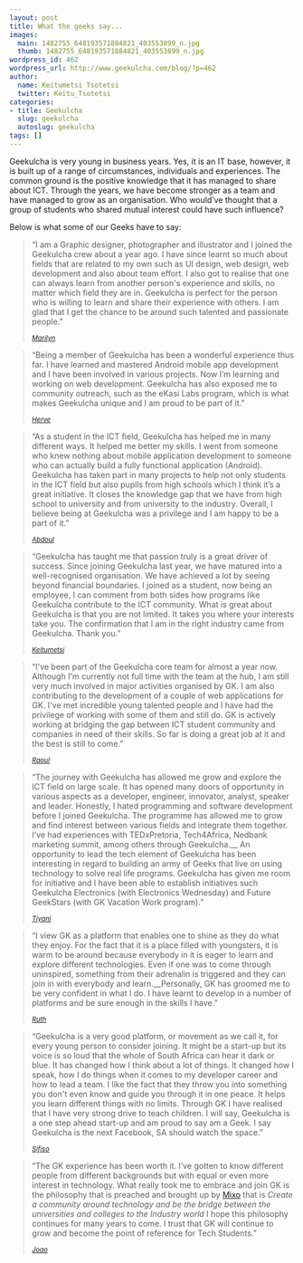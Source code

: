 ```yaml
---
layout: post
title: What the geeks say...
images:
  main: 1482755_648193571884821_403553899_n.jpg
  thumb: 1482755_648193571884821_403553899_n.jpg
wordpress_id: 462
wordpress_url: http://www.geekulcha.com/blog/?p=462
author:
  name: Keitumetsi Tsotetsi
  twitter: Keitu_Tsotetsi
categories:
- title: Geekulcha
  slug: geekulcha
  autoslug: geekulcha
tags: []
---
```

Geekulcha is very young in business years. Yes, it is an IT base, however, it is built up of a range of circumstances, individuals and experiences. The common ground is the positive knowledge that it has managed to share about ICT. Through the years, we have become stronger as a team and have managed to grow as an organisation. Who would’ve thought that a group of students who shared mutual interest could have such influence?

 Below is what some of our Geeks have to say:

<blockquote>
  <p>“I am a Graphic designer, photographer and illustrator and I joined the Geekulcha crew about a year ago. I have since learnt so much about fields that are related to my own such as UI design, web design, web development and also about team effort. I also got to realise that one can always learn from another person's experience and skills, no matter which field they are in. Geekulcha is perfect for the person who is willing to learn and share their experience with others. I am glad that I get the chance to be around such talented and passionate people.”</p>
  <small><em><a href="https://www.behance.net/Merry_Lyne">Marilyn</a></em></small>
</blockquote>

<blockquote class="hero text-right">
  <p>“Being a member of Geekulcha has been a wonderful experience thus far. I have learned and mastered Android mobile app development and I have been involved in various projects. Now I’m learning and working on web development. Geekulcha has also exposed me to community outreach, such as the eKasi Labs program, which is what makes Geekulcha unique and I am proud to be part of it.”</p>
  <small><em><a href="https://twitter.com/Hervinho_243">Herve</a></em></small>
</blockquote>

<blockquote>
  <p>“As a student in the ICT field, Geekulcha has helped me in many different ways. It helped me better my skills. I went from someone who knew nothing about mobile application development to someone who can actually build a fully functional application (Android). Geekulcha has taken part in many projects to help not only students in the ICT field but also pupils from high schools which I think it’s a great initiative. It closes the knowledge gap that we have from high school to university and from university to the industry. Overall, I believe being at Geekulcha was a privilege and I am happy to be a part of it.”</p>
  <small><em><a href="https://twitter.com/king_karime">Abdoul</a></em></small>
</blockquote>

<blockquote class="hero text-right">
  <p>“Geekulcha has taught me that passion truly is a great driver of success. Since joining Geekulcha last year, we have matured into a well-recognised organisation. We have achieved a lot by seeing beyond financial boundaries. I joined as a student, now being an employee, I can comment from both sides how programs like Geekulcha contribute to the ICT community. What is great about Geekulcha is that you are not limited. It takes you where your interests take you. The confirmation that I am in the right industry came from Geekulcha. Thank you.”</p>
  <small><em><a href="https://twitter.com/Keitu_Tsotetsi">Keitumetsi</a></em></small>
</blockquote>

<blockquote>
  <p>“I've been part of the Geekulcha core team for almost a year now. Although I'm currently not full time with the team at the hub, I am still very much involved in major activities organised by GK. I am also contributing to the development of a couple of web applications for GK. I've met incredible young talented people and I have had the privilege of working with some of them and still do. GK is actively working at bridging the gap between ICT student community and companies in need of their skills. So far is doing a great job at it and the best is still to come.”</p>
  <small><em><a href="https://twitter.com/diraulo">Raoul</a></em></small>
</blockquote>

<blockquote class="hero text-right">
  <p>“The journey with Geekulcha has allowed me grow and explore the ICT field on large scale. It has opened many doors of opportunity in various aspects as a developer, engineer, innovator, analyst, speaker and leader. Honestly, I hated programming and software development before I joined Geekulcha. The programme has allowed me to grow and find interest between various fields and integrate them together. I’ve had experiences with TEDxPretoria, Tech4Africa, Nedbank marketing summit, among others through Geekulcha.__ An opportunity to lead the tech element of Geekulcha has been interesting in regard to building an army of Geeks that live on using technology to solve real life programs. Geekulcha has given me room for initiative and I have been able to establish initiatives such Geekulcha Electronics (with Electronics Wednesday) and Future GeekStars (with GK Vacation Work program).”</p>
  <small><em><a href="https://twitter.com/TiyaniTee">Tiyani</a></em></small>
</blockquote>

<blockquote>
  <p>“I view GK as a platform that enables one to shine as they do what they enjoy. For the fact that it is a place filled with youngsters, it is warm to be around because everybody in it is eager to learn and explore different technologies. Even if one was to come through uninspired, something from their adrenalin is triggered and they can join in with everybody and learn.__Personally, GK has groomed me to be very confident in what I do. I have learnt to develop in a number of platforms and be sure enough in the skills I have.”</p>
  <small><em><a href="https://twitter.com/HlullyR">Ruth</a></em></small>
</blockquote>

<blockquote class="hero text-right">
  <p>“Geekulcha is a very good platform, or movement as we call it, for every young person to consider joining. It might be a start-up but its voice is so loud that the whole of South Africa can hear it dark or blue. It has changed how I think about a lot of things. It changed how I speak, how I do things when it comes to my developer career and how to lead a team. I like the fact that they throw you into something you don't even know and guide you through it in one peace. It helps you learn different things with no limits. Through GK I have realised that I have very strong drive to teach children. I will say, Geekulcha is a one step ahead start-up and am proud to say am a Geek. I say Geekulcha is the next Facebook, SA should watch the space.”</p>
  <small><em><a href="https://twitter.com/ndebza_fistaz">Sifiso</a></em></small>
</blockquote>

<blockquote>
<p>“The GK experience has been worth it. I’ve gotten to know different people from different backgrounds but with equal or even more interest in technology. What really took me to embrace and join GK is the philosophy that is preached and brought up by <a href="https://twitter.com/4otune">Mixo</a> that is
<em>Create a community around technology and be the bridge between the universities and colleges to the Industry world</em>
I hope this philosophy continues for many years to come. I trust that GK will continue to grow and become the point of reference for Tech Students.”</p>
  <small><em><a href="https://twitter.com/joaonzango">Joao</a></em></small>
</blockquote>
